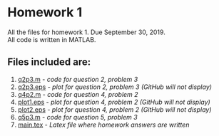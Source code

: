 # Homework 1 
All the files for homework 1. Due September 30, 2019.  
All code is written in MATLAB.
## Files included are:
1. [q2p3.m](q2p3.m) - _code for question 2, problem 3_  
2. [q2p3.eps](q2p3.eps) - _plot for question 2, problem 3 (GitHub will not display)_  
3. [q4p2.m](q4p2.m) - _code for question 4, problem 2_  
4. [plot1.eps](plot1.eps) - _plot for question 4, problem 2 (GitHub will not display)_  
5. [plot2.eps](plot2.eps) - _plot for question 4, problem 2 (GitHub will not display)_ 
6. [q5p3.m](q5p3.m) - _code for question 5, problem 3_  
7. [main.tex](main.tex) - _Latex file where homework answers are written_  